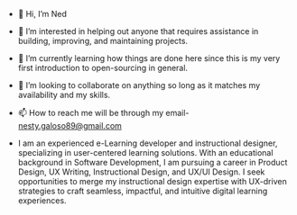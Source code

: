 - 👋 Hi, I’m Ned
- 👀 I’m interested in helping out anyone that requires assistance in building, improving, and maintaining projects.
- 🌱 I’m currently learning how things are done here since this is my very first introduction to open-sourcing in general.
- 💞️ I’m looking to collaborate on anything so long as it matches my availability and my skills.
- 📫 How to reach me will be through my email- nesty.galoso89@gmail.com

- I am an experienced e-Learning developer and instructional designer, specializing in user-centered learning solutions. With an educational background in Software Development, I am pursuing a career in Product Design, UX Writing, Instructional Design, and UX/UI Design. I seek opportunities to merge my instructional design expertise with UX-driven strategies to craft seamless, impactful, and intuitive digital learning experiences.

<!---
nestygaloso/nestygaloso is a ✨ special ✨ repository because its `README.md` (this file) appears on your GitHub profile.
You can click the Preview link to take a look at your changes.
--->
